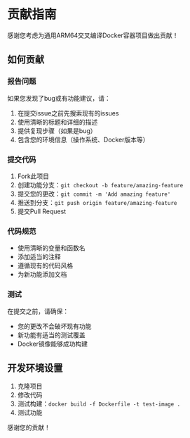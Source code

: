 # 贡献指南

感谢您考虑为通用ARM64交叉编译Docker容器项目做出贡献！

## 如何贡献

### 报告问题

如果您发现了bug或有功能建议，请：

1. 在提交issue之前先搜索现有的issues
2. 使用清晰的标题和详细的描述
3. 提供复现步骤（如果是bug）
4. 包含您的环境信息（操作系统、Docker版本等）

### 提交代码

1. Fork此项目
2. 创建功能分支：`git checkout -b feature/amazing-feature`
3. 提交您的更改：`git commit -m 'Add amazing feature'`
4. 推送到分支：`git push origin feature/amazing-feature`
5. 提交Pull Request

### 代码规范

- 使用清晰的变量和函数名
- 添加适当的注释
- 遵循现有的代码风格
- 为新功能添加文档

### 测试

在提交之前，请确保：

- 您的更改不会破坏现有功能
- 新功能有适当的测试覆盖
- Docker镜像能够成功构建

## 开发环境设置

1. 克隆项目
2. 修改代码
3. 测试构建：`docker build -f Dockerfile -t test-image .`
4. 测试功能

感谢您的贡献！
